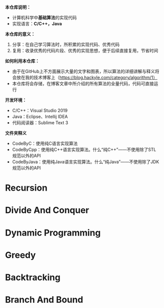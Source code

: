 **本仓库说明：**

- 计算机科学中**基础算法**的实现代码
- 实现语言：**C/C++，Java**

**本仓库的意义：**

1. 分享：在自己学习算法时，所积累的实现代码、优秀代码
2. 复用：收录优秀的代码片段、优秀的实现思想，便于后续直接复用，节省时间

**如何利用本仓库：**

- 由于在GitHub上不方面展示大量的文字和图表，所以算法的详细讲解与释义将会放在我的技术博客上（https://blog.hackyle.com/category/algorithm/1）
- 本仓库将会存储，在博客文章中所介绍的所有算法的全量代码，代码可直接运行

**开发环境：**

- C/C++：Visual Studio 2019
- Java：Eclipse、Intellij IDEA
- 代码阅读器：Sublime Text 3

**文件夹释义**

- CodeByC：使用纯C语言实现算法
- CodeByCpp：使用纯C++语言实现算法。什么“纯C++”——不使用除了STL规范以外的API
- CodeByJava：使用纯Java语言实现算法。什么“纯Java”——不使用除了JDK规范以外的API



# Recursion





# Divide And Conquer





# Dynamic Programming





# Greedy





# Backtracking





# Branch And Bound





